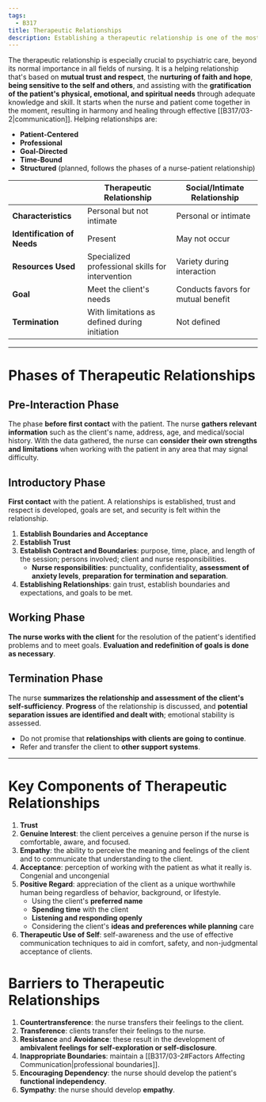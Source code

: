 ```yaml
---
tags:
  - B317
title: Therapeutic Relationships
description: Establishing a therapeutic relationship is one of the most important responsibilities of nurses working with clients. Communication is the mean by which a therapeutic relationship is initiated, maintained, and terminated.
---
```

The therapeutic relationship is especially crucial to psychiatric care, beyond its normal importance in all fields of nursing. It is a helping relationship that's based on **mutual trust and respect**, the **nurturing of faith and hope**, **being sensitive to the self and others**, and assisting with the **gratification of the patient's physical, emotional, and spiritual needs** through adequate knowledge and skill. It starts when the nurse and patient come together in the moment, resulting in harmony and healing through effective [[B317/03-2|communication]]. Helping relationships are:
- **Patient-Centered**
- **Professional**
- **Goal-Directed**
- **Time-Bound**
- **Structured** (planned, follows the phases of a nurse-patient relationship)

| |Therapeutic Relationship|Social/Intimate Relationship|
|---|---|---|
|**Characteristics**|Personal but not intimate|Personal or intimate|
|**Identification of Needs**|Present|May not occur|
|**Resources Used**|Specialized professional skills for intervention|Variety during interaction|
|**Goal**|Meet the client's needs|Conducts favors for mutual benefit |
|**Termination**|With limitations as defined during initiation|Not defined|
___
# Phases of Therapeutic Relationships
## Pre-Interaction Phase
The phase **before first contact** with the patient. The nurse **gathers relevant information** such as the client's name, address, age, and medical/social history. With the data gathered, the nurse can **consider their own strengths and limitations** when working with the patient in any area that may signal difficulty.
## Introductory Phase
**First contact** with the patient. A relationships is established, trust and respect is developed, goals are set, and security is felt within the relationship.
1. **Establish Boundaries and Acceptance**
2. **Establish Trust**
3. **Establish Contract and Boundaries**: purpose, time, place, and length of the session; persons involved; client and nurse responsibilities.
	- **Nurse responsibilities**: punctuality, confidentiality, **assessment of anxiety levels**, **preparation for termination and separation**.
4. **Establishing Relationships**: gain trust, establish boundaries and expectations, and goals to be met.
## Working Phase
**The nurse works with the client** for the resolution of the patient's identified problems and to meet goals. **Evaluation and redefinition of goals is done as necessary**.
## Termination Phase
The nurse **summarizes the relationship and assessment of the client's self-sufficiency**. **Progress** of the relationship is discussed, and **potential separation issues are identified and dealt with**; emotional stability is assessed.
- Do not promise that **relationships with clients are going to continue**.
- Refer and transfer the client to **other support systems**.
___
# Key Components of Therapeutic Relationships
1. **Trust**
2. **Genuine Interest**: the client perceives a genuine person if the nurse is comfortable, aware, and focused.
3. **Empathy**: the ability to perceive the meaning and feelings of the client and to communicate that understanding to the client.
4. **Acceptance**: perception of working with the patient as what it really is. Congenial and uncongenial 
5. **Positive Regard**: appreciation of the client as a unique worthwhile human being regardless of behavior, background, or lifestyle.
	- Using the client's **preferred name**
	- **Spending time** with the client
	- **Listening and responding openly**
	- Considering the client's **ideas and preferences while planning** care
6. **Therapeutic Use of Self**: self-awareness and the use of effective communication techniques to aid in comfort, safety, and non-judgmental acceptance of clients.
# Barriers to Therapeutic Relationships
1. **Countertransference**: the nurse transfers their feelings to the client.
2. **Transference**: clients transfer their feelings to the nurse.
3. **Resistance** and **Avoidance**: these result in the development of **ambivalent feelings for self-exploration or self-disclosure**.
4. **Inappropriate Boundaries**: maintain a [[B317/03-2#Factors Affecting Communication|professional boundaries]].
5. **Encouraging Dependency**: the nurse should develop the patient's **functional independency**.
6. **Sympathy**: the nurse should develop **empathy**.